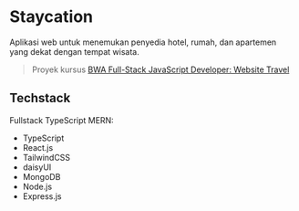 # Staycation

Aplikasi web untuk menemukan penyedia hotel, rumah, dan apartemen yang dekat dengan tempat wisata.

> Proyek kursus [BWA Full-Stack JavaScript Developer: Website Travel](https://www.buildwithangga.com/kelas/full-stack-javascript-developer-website-travel)

## Techstack

Fullstack TypeScript MERN:

- TypeScript
- React.js
- TailwindCSS
- daisyUI
- MongoDB
- Node.js
- Express.js
